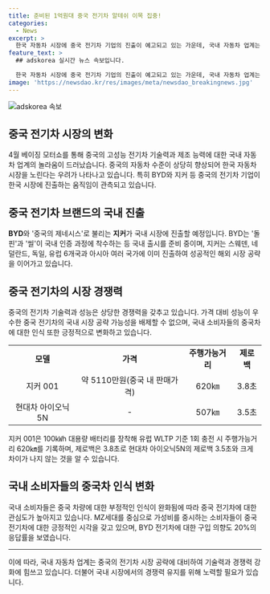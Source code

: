 ```yaml
---
title: 준비된 1억원대 중국 전기차 알테쉬 이목 집중!
categories:
  - News
excerpt: >
  한국 자동차 시장에 중국 전기차 기업의 진출이 예고되고 있는 가운데, 국내 자동차 업계는 중국의 기술력과 가격 경쟁력에 대한 경계심을 키우고 있다. BYD와 지커 등 중국의 전기차 기업들이 국내 시장을 노린다는 소식에 현대차를 중심으로 한 국내 자동차 시장에 긴장감이 감돌고 있으며, 중국산 전기차에 대한 소비자들의 관심도 높아지고 있다. 중국의 전기차 기업들이 가격, 성능, 그리고 해외 시장 공략에서 주목받으면서 국내 자동차 시장에서의 영향력이 커질 것으로 예상된다.
feature_text: >
  ## adskorea 실시간 뉴스 속보입니다.

  한국 자동차 시장에 중국 전기차 기업의 진출이 예고되고 있는 가운데, 국내 자동차 업계는 중국의 기술력과 가격 경쟁력에 대한 경계심을 키우고 있다. BYD와 지커 등 중국의 전기차 기업들이 국내 시장을 노린다는 소식에 현대차를 중심으로 한 국내 자동차 시장에 긴장감이 감돌고 있으며, 중국산 전기차에 대한 소비자들의 관심도 높아지고 있다. 중국의 전기차 기업들이 가격, 성능, 그리고 해외 시장 공략에서 주목받으면서 국내 자동차 시장에서의 영향력이 커질 것으로 예상된다.
image: 'https://newsdao.kr/res/images/meta/newsdao_breakingnews.jpg'
---
```


<p><img src="https://newsdao.kr/res/images/meta/newsdao_breakingnews.jpg" alt="adskorea 속보" /></p>

<h2 data-ke-size="size26">중국 전기차 시장의 변화</h2>

<p data-ke-size="size16">4월 베이징 모터쇼를 통해 중국의 고성능 전기차 기술력과 제조 능력에 대한 국내 자동차 업계의 놀라움이 드러났습니다. 중국의 자동차 수준이 상당히 향상되어 한국 자동차 시장을 노린다는 우려가 나타나고 있습니다. 특히 BYD와 지커 등 중국의 전기차 기업이 한국 시장에 진출하는 움직임이 관측되고 있습니다.</p>

<h2 data-ke-size="size26">중국 전기차 브랜드의 국내 진출</h2>

<p data-ke-size="size16"><b>BYD</b>와 '중국의 제네시스'로 불리는 <b>지커</b>가 국내 시장에 진출할 예정입니다. BYD는 '돌핀'과 '씰'이 국내 인증 과정에 착수하는 등 국내 출시를 준비 중이며, 지커는 스웨덴, 네덜란드, 독일, 유럽 6개국과 아시아 여러 국가에 이미 진출하여 성공적인 해외 시장 공략을 이어가고 있습니다.</p>

<h2 data-ke-size="size26">중국 전기차의 시장 경쟁력</h2>

<p data-ke-size="size16">중국의 전기차 기술력과 성능은 상당한 경쟁력을 갖추고 있습니다. 가격 대비 성능이 우수한 중국 전기차의 국내 시장 공략 가능성을 배제할 수 없으며, 국내 소비자들의 중국차에 대한 인식 또한 긍정적으로 변화하고 있습니다.</p>

<table>
    <tr>
        <td style="text-align: center; height: 17px;"><b>모델</b></td>
        <td style="text-align: center; height: 17px;"><b>가격</b></td>
        <td style="text-align: center; height: 17px;"><b>주행가능거리</b></td>
        <td style="text-align: center; height: 17px;"><b>제로백</b></td>
    </tr>
    <tr>
        <td style="text-align: center; height: 17px;">지커 001</td>
        <td style="text-align: center; height: 17px;">약 5110만원(중국 내 판매가격)</td>
        <td style="text-align: center; height: 17px;">620㎞</td>
        <td style="text-align: center; height: 17px;">3.8초</td>
    </tr>
    <tr>
        <td style="text-align: center; height: 17px;">현대차 아이오닉5N</td>
        <td style="text-align: center; height: 17px;">- </td>
        <td style="text-align: center; height: 17px;">507㎞</td>
        <td style="text-align: center; height: 17px;">3.5초</td>
    </tr>
</table>

<p data-ke-size="size16">지커 001은 100㎾h 대용량 배터리를 장착해 유럽 WLTP 기준 1회 충전 시 주행가능거리 620㎞를 기록하며, 제로백은 3.8초로 현대차 아이오닉5N의 제로백 3.5초와 크게 차이가 나지 않는 것을 알 수 있습니다.</p>

<h2 data-ke-size="size26">국내 소비자들의 중국차 인식 변화</h2>

<p data-ke-size="size16">국내 소비자들은 중국 차량에 대한 부정적인 인식이 완화됨에 따라 중국 전기차에 대한 관심도가 높아지고 있습니다. MZ세대를 중심으로 가성비를 중시하는 소비자들이 중국 전기차에 대한 긍정적인 시각을 갖고 있으며, BYD 전기차에 대한 구입 의향도 20%의 응답률을 보였습니다.</p>

<hr>

<p data-ke-size="size16">이에 따라, 국내 자동차 업계는 중국의 전기차 시장 공략에 대비하여 기술력과 경쟁력 강화에 힘쓰고 있습니다. 더불어 국내 시장에서의 경쟁력 유지를 위해 노력할 필요가 있습니다.</p>

